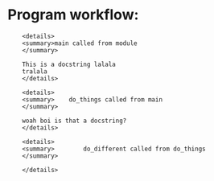 # Program workflow:

        <details>
        <summary>main called from module
        </summary>
        
        This is a docstring lalala
        tralala
        </details>
        
        <details>
        <summary>    do_things called from main
        </summary>
        
        woah boi is that a docstring?
        </details>
        
        <details>
        <summary>        do_different called from do_things
        </summary>
        
        </details>
        
  
